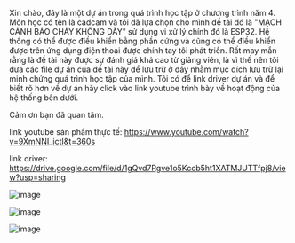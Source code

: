 Xin chào, đây là một dự án trong quá trình học tập ở chương trình năm 4. Môn học có tên là  cadcam và tôi đã lựa chọn cho mình đề tài đó là "MẠCH CẢNH BÁO CHÁY KHÔNG DÂY" sử dụng vi xử lý chính đó là ESP32. 
Hệ thống có thể được điều khiển bằng phần cứng và cũng có thể điều khiển được trên ứng dụng điện thoại được chính tay tôi phát triển.
Rất may mắn rằng là đề tài này được sự đánh giá khá cao từ giảng viên, là vì thế nên tôi đưa các file dự án của đề tài này để lưu trữ ở đây nhằm mục đích lưu trữ lại minh chứng quá trình học tập của mình.
Tôi có để link driver dự án và để biết rõ hơn về dự án hãy click vào link youtube trình bày về hoạt động của hệ thống bên dưới.

Cảm ơn bạn đã quan tâm.

link youtube sản phẩm thực tế: https://www.youtube.com/watch?v=9XmNNI_ictI&t=360s

link driver:  https://drive.google.com/file/d/1gQvd7Rgve1o5Kccb5ht1XATMJUTTfpj8/view?usp=sharing

![image](https://github.com/user-attachments/assets/340d3f20-0ae5-4735-8d5d-fe50a55cbfed)

![image](https://github.com/user-attachments/assets/69618bbf-9572-4377-b6bc-d9b05ef49fd7)

![image](https://github.com/user-attachments/assets/5b9a5eaa-6c35-416d-99f6-3bb6f3adf31d)

